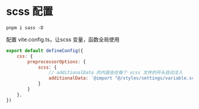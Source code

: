 # scss 配置

```shell
pnpm i sass -D
```

配置 vite.config.ts，让scss 变量，函数全局使用

```js
export default defineConfig({
    css: {
        preprocessorOptions: {
            scss: {
                // additionalData 的内容会在每个 scss 文件的开头自动注入
                additionalData: `@import "@/styles/settings/variable.scss";@import "@/styles/tool/index.scss";`
            }
        }
    },
})

```